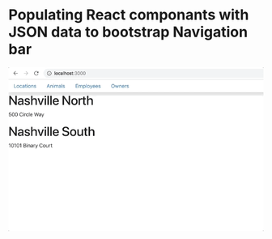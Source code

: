 # Populating React componants with JSON data to bootstrap Navigation bar

![alt text](NavbarGif.gif)